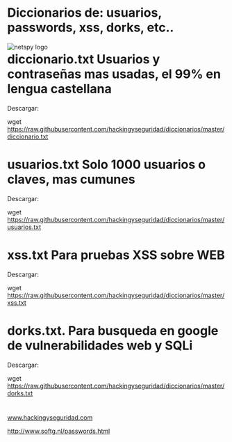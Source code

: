 # Diccionarios de: usuarios, passwords, xss, dorks, etc..

<img style="float:left" alt="netspy logo" src="https://github.com/hackingyseguridad/diccionarios/blob/master/25pass.png">

# diccionario.txt Usuarios y contraseñas mas usadas, el 99% en lengua castellana 

Descargar:

wget https://raw.githubusercontent.com/hackingyseguridad/diccionarios/master/diccionario.txt

# usuarios.txt Solo 1000 usuarios o claves, mas cumunes

Descargar:

wget https://raw.githubusercontent.com/hackingyseguridad/diccionarios/master/usuarios.txt

# xss.txt Para pruebas XSS sobre WEB

Descargar:

wget https://raw.githubusercontent.com/hackingyseguridad/diccionarios/master/xss.txt

# dorks.txt. Para busqueda en google de vulnerabilidades web y SQLi

Descargar:

wget https://raw.githubusercontent.com/hackingyseguridad/diccionarios/master/dorks.txt
#
#
www.hackingyseguridad.com

http://www.softg.nl/passwords.html
